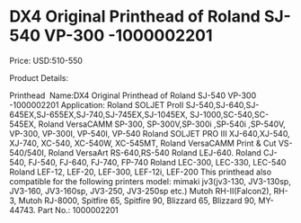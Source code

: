 # DX4 Original Printhead of Roland SJ-540 VP-300 -1000002201

Price: USD:510-550

Product Details:

Printhead  Name:DX4 Original Printhead of Roland SJ-540 VP-300 -1000002201
Application:
Roland SOLJET ProII SJ-540,SJ-640,SJ-645EX,SJ-655EX,SJ-740,SJ-745EX,SJ-1045EX, SJ-1000,SC-540,SC-545EX,
Roland VersaCAMM SP-300, SP-300V,SP-300i ,SP-540i ,SP-540V, VP-300, VP-300I, VP-540I, VP-540
Roland SOLJET PRO III XJ-640,XJ-540, XJ-740, XC-540, XC-540W, XC-545MT,
Roland VersaCAMM Print & Cut VS-540/540I,
Roland VersaArt RS-640,RS-540
Roland LEJ-640.
Roland CJ-540, FJ-540, FJ-640, FJ-740, FP-740
Roland LEC-300, LEC-330, LEC-540
Roland LEF-12, LEF-20, LEF-300, LEF-12i, LEF-200
This printhead also compatible for the following printers model:
mimaki jv3(jv3-130, JV3-130sp, JV3-160, JV3-160sp, JV3-250, JV3-250sp etc.)
Mutoh RH-II(Falcon2), RH-3, Mutoh RJ-8000, Spitfire 65, Spitfire 90, Blizzard 65, Blizzard 90, MY-44743.
Part No.: 1000002201
